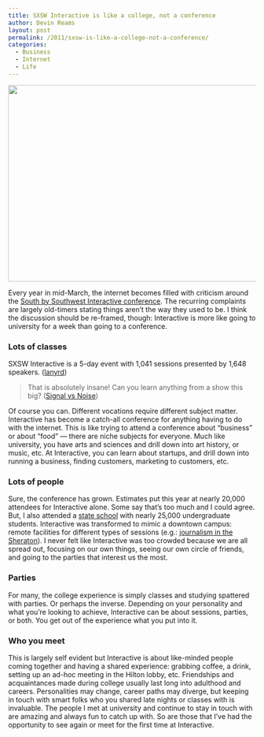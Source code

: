 ```yaml
---
title: SXSW Interactive is like a college, not a conference
author: Devin Reams
layout: post
permalink: /2011/sxsw-is-like-a-college-not-a-conference/
categories:
  - Business
  - Internet
  - Life
---
```

[<img src="https://devin.rea.ms/wp/wp-content/uploads/2011/03/sxsw2010.jpg" alt="" title="SXSW Interactive 2010" width="600" height="399" class="aligncenter size-full wp-image-1763" />][1]

Every year in mid-March, the internet becomes filled with criticism around the [South by Southwest Interactive conference][2]. The recurring complaints are largely old-timers stating things aren&#8217;t the way they used to be. I think the discussion should be re-framed, though: Interactive is more like going to university for a week than going to a conference.

### Lots of classes

SXSW Interactive is a 5-day event with 1,041 sessions presented by 1,648 speakers. ([lanyrd][3])

> That is absolutely insane! Can you learn anything from a show this big? ([Signal vs Noise][4])

Of course you can. Different vocations require different subject matter. Interactive has become a catch-all conference for anything having to do with the internet. This is like trying to attend a conference about &#8220;business&#8221; or about &#8220;food&#8221; — there are niche subjects for everyone. Much like university, you have arts and sciences and drill down into art history, or music, etc. At Interactive, you can learn about startups, and drill down into running a business, finding customers, marketing to customers, etc.

### Lots of people

Sure, the conference has grown. Estimates put this year at nearly 20,000 attendees for Interactive alone. Some say that&#8217;s too much and I could agree. But, I also attended a [state school][5] with nearly 25,000 undergraduate students. Interactive was transformed to mimic a downtown campus: remote facilities for different types of sessions (e.g.: [journalism in the Sheraton][6]). I never felt like Interactive was too crowded because we are all spread out, focusing on our own things, seeing our own circle of friends, and going to the parties that interest us the most.

### Parties

For many, the college experience is simply classes and studying spattered with parties. Or perhaps the inverse. Depending on your personality and what you&#8217;re looking to achieve, Interactive can be about sessions, parties, or both. You get out of the experience what you put into it. 

### Who you meet

This is largely self evident but Interactive is about like-minded people coming together and having a shared experience: grabbing coffee, a drink, setting up an ad-hoc meeting in the Hilton lobby, etc. Friendships and acquaintances made during college usually last long into adulthood and careers. Personalities may change, career paths may diverge, but keeping in touch with smart folks who you shared late nights or classes with is invaluable. The people I met at university and continue to stay in touch with are amazing and always fun to catch up with. So are those that I&#8217;ve had the opportunity to see again or meet for the first time at Interactive.

 [1]: http://sxsw.com/
 [2]: http://sxsw.com/interactive
 [3]: http://lanyrd.com/2011/sxsw/
 [4]: http://37signals.com/svn/posts/2810-sxsw-interactive-is-a-5-day-event-with-1
 [5]: http://colorado.edu
 [6]: http://daringfireball.net/2011/03/evolution_sxsw